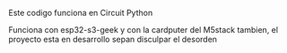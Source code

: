 Este codigo funciona en Circuit Python

Funciona con esp32-s3-geek y con la cardputer del M5stack tambien,
el proyecto esta en desarrollo sepan disculpar el desorden
